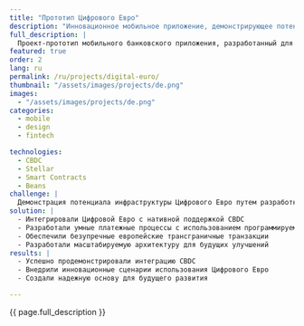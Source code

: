 ```yaml
---
title: "Прототип Цифрового Евро"
description: "Инновационное мобильное приложение, демонстрирующее потенциал инфраструктуры Цифрового Евро"
full_description: |
  Проект-прототип мобильного банковского приложения, разработанный для демонстрации инновационных возможностей инфраструктуры Цифрового Евро. Проект сфокусирован на создании масштабируемой архитектуры, безупречных трансграничных транзакциях и функциях программируемых денег при соблюдении нормативных требований.
featured: true
order: 2
lang: ru
permalink: /ru/projects/digital-euro/
thumbnail: "/assets/images/projects/de.png"
images:
  - "/assets/images/projects/de.png"
categories:
  - mobile
  - design
  - fintech

technologies:
  - CBDC
  - Stellar
  - Smart Contracts
  - Beans
challenge: |
  Демонстрация потенциала инфраструктуры Цифрового Евро путем разработки мобильного приложения с такими функциями, как программируемые деньги, безупречные европейские трансграничные транзакции и встроенное соответствие протоколам AML/KYC, при сохранении масштабируемости для будущего расширения.
solution: |
  - Интегрировали Цифровой Евро с нативной поддержкой CBDC
  - Разработали умные платежные процессы с использованием программируемых денег
  - Обеспечили безупречные европейские трансграничные транзакции
  - Разработали масштабируемую архитектуру для будущих улучшений
results: |
  - Успешно продемонстрировали интеграцию CBDC
  - Внедрили инновационные сценарии использования Цифрового Евро
  - Создали надежную основу для будущего развития

---
```


{{ page.full_description }}